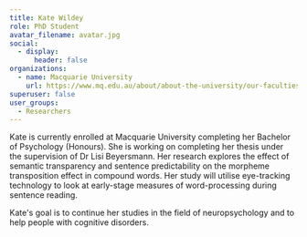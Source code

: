```yaml
---
title: Kate Wildey
role: PhD Student
avatar_filename: avatar.jpg
social:
  - display:
      header: false
organizations:
  - name: Macquarie University
    url: https://www.mq.edu.au/about/about-the-university/our-faculties/medicine-and-health-sciences/departments-and-centres/school-of-psychological-sciences
superuser: false
user_groups:
  - Researchers
---
```

Kate is currently enrolled at Macquarie University completing her Bachelor of Psychology (Honours). She is working on completing her thesis under the supervision of Dr Lisi Beyersmann. Her research explores the effect of semantic transparency and sentence predictability on the morpheme transposition effect in compound words. Her study will utilise eye-tracking technology to look at early-stage measures of word-processing during sentence reading.


Kate's goal is to continue her studies in the field of neuropsychology and to help people with cognitive disorders. 

